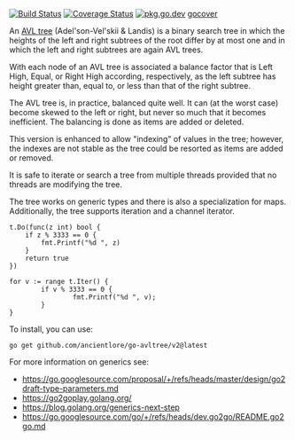 [![Build Status](https://api.travis-ci.com/ancientlore/go-avltree.svg?branch=v2)](https://app.travis-ci.com/ancientlore/go-avltree)
[![Coverage Status](https://coveralls.io/repos/ancientlore/go-avltree/badge.svg?branch=v2)](https://coveralls.io/github/ancientlore/go-avltree?branch=v2)
[![pkg.go.dev](https://pkg.go.dev/github.com/ancientlore/go-avltree/v2?status.png)](https://pkg.go.dev/github.com/ancientlore/go-avltree/v2)
[gocover](http://gocover.io/github.com/ancientlore/go-avltree/v2)

An [AVL tree](http://en.wikipedia.org/wiki/AVL_tree) (Adel'son-Vel'skii & Landis) is a binary search tree in which the heights of the left and right subtrees of the root differ by at most one and in which the left and right subtrees are again AVL trees.

With each node of an AVL tree is associated a balance factor that is Left High, Equal, or Right High according, respectively, as the left subtree has height greater than, equal to, or less than that of the right subtree.

The AVL tree is, in practice, balanced quite well. It can (at the worst case) become skewed to the left or right, but never so much that it becomes inefficient. The balancing is done as items are added or deleted.

This version is enhanced to allow "indexing" of values in the tree; however, the indexes are not stable as the tree could be resorted as items are added or removed.

It is safe to iterate or search a tree from multiple threads provided that no threads are modifying the tree.

The tree works on generic types and there is also a specialization for maps. Additionally, the tree supports iteration and a channel iterator.

	t.Do(func(z int) bool {
		if z % 3333 == 0 {
			fmt.Printf("%d ", z)
		}
		return true
	})

	for v := range t.Iter() {
        	if v % 3333 == 0 {
                	fmt.Printf("%d ", v);
        	}
	}

To install, you can use:

	go get github.com/ancientlore/go-avltree/v2@latest

For more information on generics see:

* https://go.googlesource.com/proposal/+/refs/heads/master/design/go2draft-type-parameters.md
* https://go2goplay.golang.org/
* https://blog.golang.org/generics-next-step
* https://go.googlesource.com/go/+/refs/heads/dev.go2go/README.go2go.md
